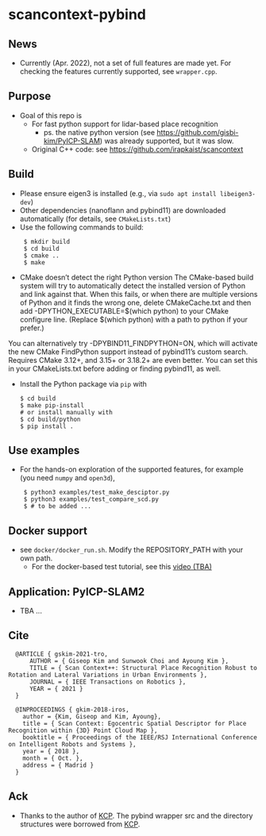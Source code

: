 # scancontext-pybind

## News 
- Currently (Apr. 2022), not a set of full features are made yet. For checking the features currently supported, see `wrapper.cpp`.

## Purpose
- Goal of this repo is 
  - For fast python support for lidar-based place recognition 
    - ps. the native python version (see https://github.com/gisbi-kim/PyICP-SLAM) was already supported, but it was slow.  
  - Original C++ code: see https://github.com/irapkaist/scancontext

## Build
- Please ensure eigen3 is installed (e.g., via `sudo apt install libeigen3-dev`)
- Other dependencies (nanoflann and pybind11) are downloaded automatically (for details, see `CMakeLists.txt`)
- Use the following commands to build:
  ```
   $ mkdir build
   $ cd build
   $ cmake ..
   $ make
  ```
- CMake doesn’t detect the right Python version
The CMake-based build system will try to automatically detect the installed version of Python and link against that. When this fails, or when there are multiple versions of Python and it finds the wrong one, delete CMakeCache.txt and then add -DPYTHON_EXECUTABLE=$(which python) to your CMake configure line. (Replace $(which python) with a path to python if your prefer.)

You can alternatively try -DPYBIND11_FINDPYTHON=ON, which will activate the new CMake FindPython support instead of pybind11’s custom search. Requires CMake 3.12+, and 3.15+ or 3.18.2+ are even better. You can set this in your CMakeLists.txt before adding or finding pybind11, as well.



- Install the Python package via `pip` with
  ```
  $ cd build
  $ make pip-install
  # or install manually with
  $ cd build/python
  $ pip install .
  ```

## Use examples  
- For the hands-on exploration of the supported features, for example (you need `numpy` and `open3d`),
  ```
   $ python3 examples/test_make_desciptor.py
   $ python3 examples/test_compare_scd.py
   $ # to be added ...
  ```

## Docker support 
- see `docker/docker_run.sh`. Modify the REPOSITORY_PATH with your own path.
  - For the docker-based test tutorial, see this [video (TBA)](TBA)

## Application: PyICP-SLAM2
- TBA ... 


## Cite
```
  @ARTICLE { gskim-2021-tro,
      AUTHOR = { Giseop Kim and Sunwook Choi and Ayoung Kim },
      TITLE = { Scan Context++: Structural Place Recognition Robust to Rotation and Lateral Variations in Urban Environments },
      JOURNAL = { IEEE Transactions on Robotics },
      YEAR = { 2021 }
  }

  @INPROCEEDINGS { gkim-2018-iros,
    author = {Kim, Giseop and Kim, Ayoung},
    title = { Scan Context: Egocentric Spatial Descriptor for Place Recognition within {3D} Point Cloud Map },
    booktitle = { Proceedings of the IEEE/RSJ International Conference on Intelligent Robots and Systems },
    year = { 2018 },
    month = { Oct. },
    address = { Madrid }
  }
```
## Ack 
- Thanks to the author of [KCP](https://github.com/StephLin/KCP). The pybind wrapper src and the directory structures were borrowed from [KCP](https://github.com/StephLin/KCP).
